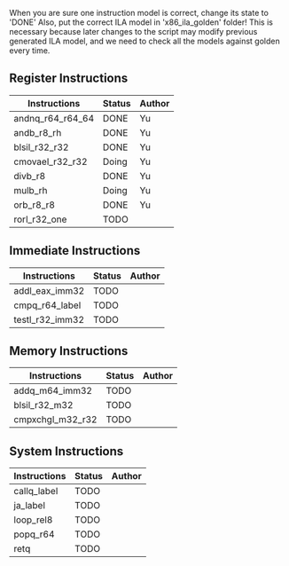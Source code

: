 When you are sure one instruction model is correct, change its state to 'DONE'
Also, put the correct ILA model in 'x86\_ila\_golden' folder!
This is necessary because later changes to the script may modify previous generated ILA model, and we need to check all the models against golden every time.

## Register Instructions
Instructions | Status | Author
-------------|--------|-------
andnq\_r64\_r64\_64 | DONE  | Yu
andb\_r8\_rh        | DONE  | Yu
blsil\_r32\_r32     | DONE  | Yu
cmovael\_r32\_r32   | Doing | Yu
divb\_r8            | DONE  | Yu
mulb\_rh            | Doing | Yu
orb\_r8\_r8         | DONE  | Yu
rorl\_r32\_one      | TODO  |


## Immediate Instructions
Instructions | Status | Author
-------------|--------|-------
addl\_eax\_imm32    | TODO  |
cmpq\_r64\_label    | TODO  |
testl\_r32\_imm32   | TODO  |

## Memory Instructions
Instructions | Status | Author
-------------|--------|-------
addq\_m64\_imm32    | TODO  |
blsil\_r32\_m32     | TODO  |
cmpxchgl\_m32\_r32  | TODO  |

## System Instructions
Instructions | Status | Author
-------------|--------|-------
callq\_label        | TODO  |
ja\_label           | TODO  |
loop\_rel8          | TODO  |
popq\_r64           | TODO  |
retq                | TODO  |
